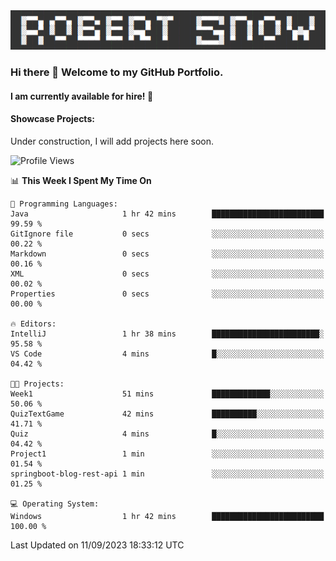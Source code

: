 <img alt="myname" src="assets/name.png" />

### Hi there 👋 Welcome to my GitHub Portfolio.
#### I am currently available for hire!  :briefcase:

#### Showcase Projects:

Under construction, I will add projects here soon.

<!--START_SECTION:waka-->
![Profile Views](http://img.shields.io/badge/Profile%20Views-0-blue)

📊 **This Week I Spent My Time On** 

```text
💬 Programming Languages: 
Java                     1 hr 42 mins        █████████████████████████   99.59 % 
GitIgnore file           0 secs              ░░░░░░░░░░░░░░░░░░░░░░░░░   00.22 % 
Markdown                 0 secs              ░░░░░░░░░░░░░░░░░░░░░░░░░   00.16 % 
XML                      0 secs              ░░░░░░░░░░░░░░░░░░░░░░░░░   00.02 % 
Properties               0 secs              ░░░░░░░░░░░░░░░░░░░░░░░░░   00.00 % 

🔥 Editors: 
IntelliJ                 1 hr 38 mins        ████████████████████████░   95.58 % 
VS Code                  4 mins              █░░░░░░░░░░░░░░░░░░░░░░░░   04.42 % 

🐱‍💻 Projects: 
Week1                    51 mins             █████████████░░░░░░░░░░░░   50.06 % 
QuizTextGame             42 mins             ██████████░░░░░░░░░░░░░░░   41.71 % 
Quiz                     4 mins              █░░░░░░░░░░░░░░░░░░░░░░░░   04.42 % 
Project1                 1 min               ░░░░░░░░░░░░░░░░░░░░░░░░░   01.54 % 
springboot-blog-rest-api 1 min               ░░░░░░░░░░░░░░░░░░░░░░░░░   01.25 % 

💻 Operating System: 
Windows                  1 hr 42 mins        █████████████████████████   100.00 % 
```


 Last Updated on 11/09/2023 18:33:12 UTC
<!--END_SECTION:waka-->

<!--
**robjsnow/robjsnow** is a ✨ _special_ ✨ repository because its `README.md` (this file) appears on your GitHub profile.

Here are some ideas to get you started:

- 🔭 I’m currently working on ...
- 🌱 I’m currently learning ...
- 👯 I’m looking to collaborate on ...
- 🤔 I’m looking for help with ...
- 💬 Ask me about ...
- 📫 How to reach me: ...
- 😄 Pronouns: ...
- ⚡ Fun fact: ...
-->
